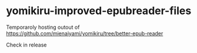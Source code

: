# yomikiru-improved-epubreader-files
Temporaroly hosting outout of https://github.com/mienaiyami/yomikiru/tree/better-epub-reader 

Check in release
